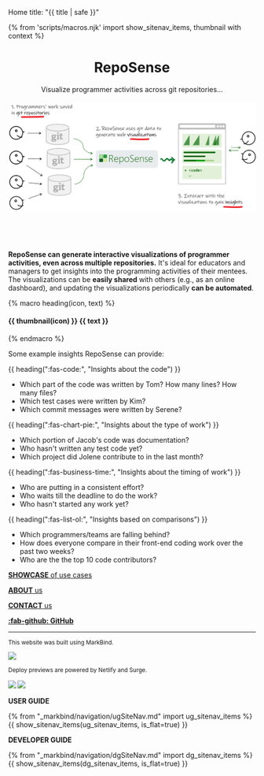 <variable name="title">Home</variable>
<frontmatter>
  title: "{{ title | safe }}"
</frontmatter>

{% from 'scripts/macros.njk' import show_sitenav_items, thumbnail with context %}

<header>
<div class="jumbotron jumbotron-fluid text-center" style="padding-top: inherit; padding-bottom: inherit">
  <div class="container">
  <h1 class="display-3">RepoSense</h1>
  <div class="lead">

Visualize programmer activities across git repositories...
<br><br>
<img src="images/reposenseOverview.png" width="909" alt="RepoSense overview"/>
<br><br>
  </div>
  </div>
</div>
</header>

<span id="overview">

**RepoSense can generate interactive visualizations of programmer activities, even across multiple repositories.** It's ideal for educators and managers to get insights into the programming activities of their mentees. The visualizations can be **easily shared** with others (e.g., as an online dashboard), and updating the visualizations periodically **can be automated**.

{% macro heading(icon, text) %}<h4>{{ thumbnail(icon) }} <span class="lead font-weight-bold text-green">{{ text }}</span></h4>{% endmacro %}

Some example insights RepoSense can provide:


{{ heading(":fas-code:", "Insights about the code") }}

* Which part of the code was written by Tom? How many lines? How many files?
* Which test cases were written by Kim?
* Which commit messages were written by Serene?

{{ heading(":fas-chart-pie:", "Insights about the type of work") }}

* Which portion of Jacob's code was documentation?
* Who hasn't written any test code yet?
* Which project did Jolene contribute to in the last month?

{{ heading(":fas-business-time:", "Insights about the timing of work") }}

* Who are putting in a consistent effort?
* Who waits till the deadline to do the work?
* Who hasn't started any work yet?

{{ heading(":fas-list-ol:", "Insights based on comparisons") }}

* Which programmers/teams are falling behind?
* How does everyone compare in their front-end coding work over the past two weeks?
* Who are the the top 10 code contributors?

</span>

<div class="jumbotron jumbotron-fluid pt-2">
<div class="container">

<div class="container pt-2">
  <div class="row">
  </div>
  <div class="row">
  <div class="col-sm">

[**SHOWCASE** of use cases](showcase.html)

[**ABOUT** us](about.html)

[**CONTACT** us](contact.html)

[**:fab-github: GitHub**](https://github.com/reposense/RepoSense)

----
<small>

This website was built using MarkBind.

[<img src="https://markbind.org/images/logo-lightbackground.png" width="150">](http://markbind.org)

Deploy previews are powered by Netlify and Surge.

[<img src="https://www.netlify.com/img/global/badges/netlify-color-bg.svg"/>](https://www.netlify.com)
[<img width="55px" src="https://surge.sh/images/logos/svg/surge-logo.svg">](https://surge.sh)
</small>

  </div>
  <div class="col-sm">

****USER GUIDE****

{% from "_markbind/navigation/ugSiteNav.md" import ug_sitenav_items %}
{{ show_sitenav_items(ug_sitenav_items, is_flat=true) }}


  </div>
  <div class="col-sm">


****DEVELOPER GUIDE****

{% from "_markbind/navigation/dgSiteNav.md" import dg_sitenav_items %}
{{ show_sitenav_items(dg_sitenav_items, is_flat=true) }}


  </div>
  </div>
</div>
</div>
</div>

